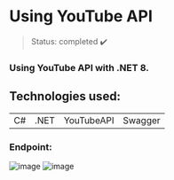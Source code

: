 <h1> Using YouTube API</h1>

> Status: completed ✔️
### Using YouTube API with .NET 8.
## Technologies used:

<table>
  <tr>
    <td>C#</td>
    <td>.NET</td>
    <td>YouTubeAPI</td>
    <td>Swagger</td>
  </tr>
</table>


### Endpoint:

![image](https://github.com/Rafaelse6/minimal-vehicle-api/assets/64181619/b4f582d0-c879-4aa3-ae37-bbc37464573e)
![image](https://github.com/Rafaelse6/minimal-vehicle-api/assets/64181619/402382f2-e4c3-4415-8538-b4e79e83d7cd)


